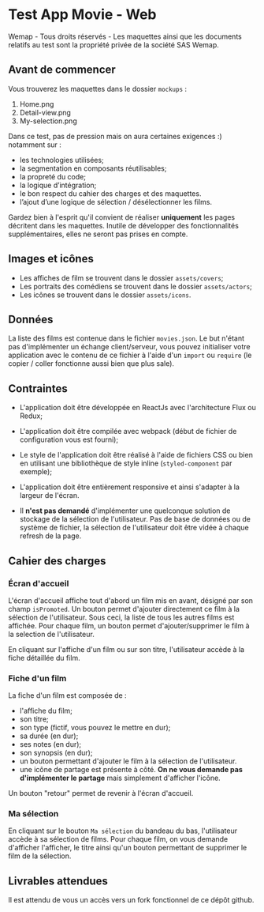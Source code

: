 # Test App Movie - Web

Wemap - Tous droits réservés - Les maquettes ainsi que les documents relatifs au test sont la propriété privée de la société SAS Wemap.


## Avant de commencer

Vous trouverez les maquettes dans le dossier `mockups` :
1) Home.png
2) Detail-view.png
3) My-selection.png

Dans ce test, pas de pression mais on aura certaines exigences :) notamment sur :
- les technologies utilisées;
- la segmentation en composants réutilisables;
- la propreté du code;
- la logique d’intégration;
- le bon respect du cahier des charges et des maquettes.
- l’ajout d’une logique de sélection / désélectionner les films.

Gardez bien à l'esprit qu'il convient de réaliser **uniquement** les pages décritent dans les maquettes. Inutile de développer des fonctionnalités supplémentaires, elles ne seront pas prises en compte.

## Images et icônes

- Les affiches de film se trouvent dans le dossier `assets/covers`;
- Les portraits des comédiens se trouvent dans le dossier `assets/actors`;
- Les icônes se trouvent dans le dossier `assets/icons`.

## Données

La liste des films est contenue dans le fichier `movies.json`. Le but n'étant pas d'implémenter un échange client/serveur, vous pouvez initialiser votre application avec le contenu de ce fichier à l'aide d'un `import` ou `require` (le copier / coller fonctionne aussi bien que plus sale).

## Contraintes

- L'application doit être développée en ReactJs avec l'architecture Flux ou Redux;
- L'application doit être compilée avec webpack (début de fichier de configuration vous est fourni);
- Le style de l'application doit être réalisé à l'aide de fichiers CSS ou bien en utilisant une bibliothèque de style inline (`styled-component` par exemple);
- L'application doit être entièrement responsive et ainsi s'adapter à la largeur de l'écran.

- Il **n'est pas demandé** d'implémenter une quelconque solution de stockage de la sélection de l'utilisateur. Pas de base de données ou de système de fichier, la sélection de l'utilisateur doit être vidée à chaque refresh de la page.

## Cahier des charges

### Écran d'accueil

L'écran d'accueil affiche tout d'abord un film mis en avant, désigné par son champ `isPromoted`. Un bouton permet d'ajouter directement ce film à la sélection de l'utilisateur.
Sous ceci, la liste de tous les autres films est affichée. Pour chaque film, un bouton permet d'ajouter/supprimer le film à la selection de l'utilisateur.

En cliquant sur l'affiche d'un film ou sur son titre, l'utilisateur accède à la fiche détaillée du film.

### Fiche d'un film

La fiche d'un film est composée de :
- l'affiche du film;
- son titre;
- son type (fictif, vous pouvez le mettre en dur);
- sa durée (en dur);
- ses notes (en dur);
- son synopsis (en dur);
- un bouton permettant d'ajouter le film à la sélection de l'utilisateur.
- une icône de partage est présente à côté. **On ne vous demande pas d'implémenter le partage** mais simplement d'afficher l'icône.


Un bouton "retour" permet de revenir à l'écran d'accueil.

### Ma sélection

En cliquant sur le bouton `Ma sélection` du bandeau du bas, l'utilisateur accède à sa sélection de films.
Pour chaque film, on vous demande d'afficher l'afficher, le titre ainsi qu'un bouton permettant de supprimer le film de la sélection.

## Livrables attendues

Il est attendu de vous un accès vers un fork fonctionnel de ce dépôt github.